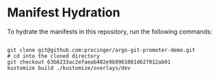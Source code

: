 
# Manifest Hydration

To hydrate the manifests in this repository, run the following commands:

```shell

git clone git@github.com:procinger/argo-git-promoter-demo.git
# cd into the cloned directory
git checkout 63b8233ac2efaeab402e9b9961081d627012ab91
kustomize build ./kustomize/overlays/dev
```